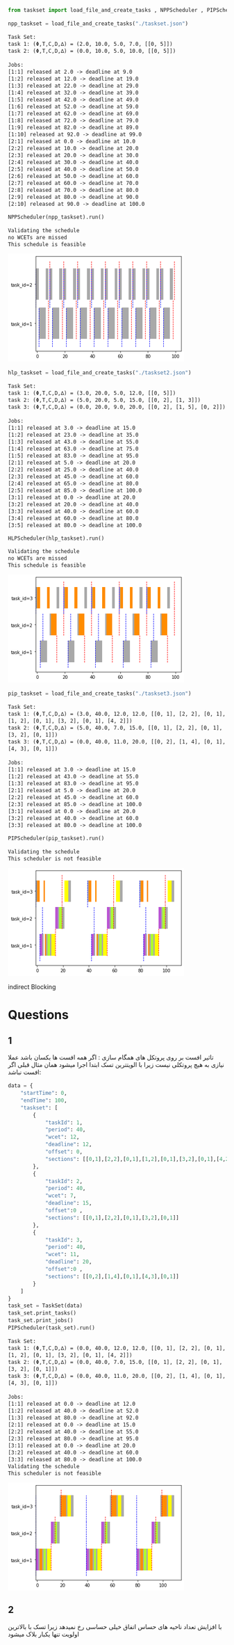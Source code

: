 ```python
from taskset import load_file_and_create_tasks , NPPScheduler , PIPScheduler , HLPScheduler,TaskSet
```


```python
npp_taskset = load_file_and_create_tasks("./taskset.json")
```

    Task Set:
    task 1: (Φ,T,C,D,∆) = (2.0, 10.0, 5.0, 7.0, [[0, 5]])
    task 2: (Φ,T,C,D,∆) = (0.0, 10.0, 5.0, 10.0, [[0, 5]])
    
    Jobs:
    [1:1] released at 2.0 -> deadline at 9.0
    [1:2] released at 12.0 -> deadline at 19.0
    [1:3] released at 22.0 -> deadline at 29.0
    [1:4] released at 32.0 -> deadline at 39.0
    [1:5] released at 42.0 -> deadline at 49.0
    [1:6] released at 52.0 -> deadline at 59.0
    [1:7] released at 62.0 -> deadline at 69.0
    [1:8] released at 72.0 -> deadline at 79.0
    [1:9] released at 82.0 -> deadline at 89.0
    [1:10] released at 92.0 -> deadline at 99.0
    [2:1] released at 0.0 -> deadline at 10.0
    [2:2] released at 10.0 -> deadline at 20.0
    [2:3] released at 20.0 -> deadline at 30.0
    [2:4] released at 30.0 -> deadline at 40.0
    [2:5] released at 40.0 -> deadline at 50.0
    [2:6] released at 50.0 -> deadline at 60.0
    [2:7] released at 60.0 -> deadline at 70.0
    [2:8] released at 70.0 -> deadline at 80.0
    [2:9] released at 80.0 -> deadline at 90.0
    [2:10] released at 90.0 -> deadline at 100.0



```python
NPPScheduler(npp_taskset).run()
```

    Validating the schedule
    no WCETs are missed 
    This schedule is feasible



    
![png](results/output_2_1.png)
    



```python
hlp_taskset = load_file_and_create_tasks("./taskset2.json")
```

    Task Set:
    task 1: (Φ,T,C,D,∆) = (3.0, 20.0, 5.0, 12.0, [[0, 5]])
    task 2: (Φ,T,C,D,∆) = (5.0, 20.0, 5.0, 15.0, [[0, 2], [1, 3]])
    task 3: (Φ,T,C,D,∆) = (0.0, 20.0, 9.0, 20.0, [[0, 2], [1, 5], [0, 2]])
    
    Jobs:
    [1:1] released at 3.0 -> deadline at 15.0
    [1:2] released at 23.0 -> deadline at 35.0
    [1:3] released at 43.0 -> deadline at 55.0
    [1:4] released at 63.0 -> deadline at 75.0
    [1:5] released at 83.0 -> deadline at 95.0
    [2:1] released at 5.0 -> deadline at 20.0
    [2:2] released at 25.0 -> deadline at 40.0
    [2:3] released at 45.0 -> deadline at 60.0
    [2:4] released at 65.0 -> deadline at 80.0
    [2:5] released at 85.0 -> deadline at 100.0
    [3:1] released at 0.0 -> deadline at 20.0
    [3:2] released at 20.0 -> deadline at 40.0
    [3:3] released at 40.0 -> deadline at 60.0
    [3:4] released at 60.0 -> deadline at 80.0
    [3:5] released at 80.0 -> deadline at 100.0



```python
HLPScheduler(hlp_taskset).run()
```

    Validating the schedule
    no WCETs are missed 
    This schedule is feasible



    
![png](results/output_4_1.png)
    



```python
pip_taskset = load_file_and_create_tasks("./taskset3.json")
```

    Task Set:
    task 1: (Φ,T,C,D,∆) = (3.0, 40.0, 12.0, 12.0, [[0, 1], [2, 2], [0, 1], [1, 2], [0, 1], [3, 2], [0, 1], [4, 2]])
    task 2: (Φ,T,C,D,∆) = (5.0, 40.0, 7.0, 15.0, [[0, 1], [2, 2], [0, 1], [3, 2], [0, 1]])
    task 3: (Φ,T,C,D,∆) = (0.0, 40.0, 11.0, 20.0, [[0, 2], [1, 4], [0, 1], [4, 3], [0, 1]])
    
    Jobs:
    [1:1] released at 3.0 -> deadline at 15.0
    [1:2] released at 43.0 -> deadline at 55.0
    [1:3] released at 83.0 -> deadline at 95.0
    [2:1] released at 5.0 -> deadline at 20.0
    [2:2] released at 45.0 -> deadline at 60.0
    [2:3] released at 85.0 -> deadline at 100.0
    [3:1] released at 0.0 -> deadline at 20.0
    [3:2] released at 40.0 -> deadline at 60.0
    [3:3] released at 80.0 -> deadline at 100.0



```python
PIPScheduler(pip_taskset).run()
```

    Validating the schedule
    This scheduler is not feasible



    
![png](results/output_6_1.png)
    


indirect Blocking

# Questions

## 1

تاثیر افست  بر روی پروتکل های همگام سازی :
اگر همه افست ها بکسان باشد عملا نیازی به هیچ پروتکلی نیست زیرا با الویتترین تسک ابتدا اجرا میشود
همان مثال قبلی اگر افست نباشد:


```python
data = {
    "startTime": 0,
    "endTime": 100,
    "taskset": [
        {
            "taskId": 1,
            "period": 40,
            "wcet": 12,
            "deadline": 12,
            "offset": 0,
            "sections": [[0,1],[2,2],[0,1],[1,2],[0,1],[3,2],[0,1],[4,2]]
        },
        {
            "taskId": 2,
            "period": 40,
            "wcet": 7,
            "deadline": 15,
            "offset":0 ,
            "sections": [[0,1],[2,2],[0,1],[3,2],[0,1]]
        },
        {
            "taskId": 3,
            "period": 40,
            "wcet": 11,
            "deadline": 20,
            "offset":0 ,
            "sections": [[0,2],[1,4],[0,1],[4,3],[0,1]]
        }
    ]
}
task_set = TaskSet(data)
task_set.print_tasks()
task_set.print_jobs()
PIPScheduler(task_set).run()

```

    Task Set:
    task 1: (Φ,T,C,D,∆) = (0.0, 40.0, 12.0, 12.0, [[0, 1], [2, 2], [0, 1], [1, 2], [0, 1], [3, 2], [0, 1], [4, 2]])
    task 2: (Φ,T,C,D,∆) = (0.0, 40.0, 7.0, 15.0, [[0, 1], [2, 2], [0, 1], [3, 2], [0, 1]])
    task 3: (Φ,T,C,D,∆) = (0.0, 40.0, 11.0, 20.0, [[0, 2], [1, 4], [0, 1], [4, 3], [0, 1]])
    
    Jobs:
    [1:1] released at 0.0 -> deadline at 12.0
    [1:2] released at 40.0 -> deadline at 52.0
    [1:3] released at 80.0 -> deadline at 92.0
    [2:1] released at 0.0 -> deadline at 15.0
    [2:2] released at 40.0 -> deadline at 55.0
    [2:3] released at 80.0 -> deadline at 95.0
    [3:1] released at 0.0 -> deadline at 20.0
    [3:2] released at 40.0 -> deadline at 60.0
    [3:3] released at 80.0 -> deadline at 100.0
    Validating the schedule
    This scheduler is not feasible



    
![png](results/output_11_1.png)
    


## 2

با افزایش تعداد ناحیه های حساس اتفاق خیلی حساسی رخ نمیدهد زیرا تسک با بالاترین اولویت تنها یکبار بلاک میشود 
